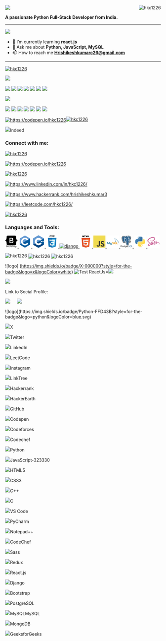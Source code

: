 <p align="left">
  <img align="left" src="https://img.shields.io/badge/Hi%20%F0%9F%91%8B%2C%20I'm%20Hrishikesh%20Kumar-blue?style=flat-square" width="auto" height="30"/>
  <img align="right" src="https://komarev.com/ghpvc/?username=hkc1226&label=Profile%20views&color=0e75b6&style=flat-square" alt="hkc1226" width="auto" height="18"/>
</p><br>
<p align="left"><b>A passionate Python Full-Stack Developer from India.</b></p><hr>

<p><img src="https://img.shields.io/badge/ABOUT%20ME:-red?style=flat" width="auto" height="24"></p>

- 🌱 I’m currently learning **react.js**
- 💬 Ask me about **Python, JavaScript, MySQL**
- 📫 How to reach me **Hrishikeshkumarc26@gmail.com**
<hr>

<p align="left"> </p>
<p align="left"> <a href="https://github.com/ryo-ma/github-profile-trophy"><img src="https://github-profile-trophy.vercel.app/?username=hkc1226" alt="hkc1226" /></a>
</p>

<p>
  <img src="https://img.shields.io/badge/CONNECT%20WITH%20ME%20ON%3A-darkgreen?style=flat" />
</p>

<p>
  <a href="https://www.leetcode.com/hkc1226/" ><img src="https://img.shields.io/badge/-LeetCode-FFA116?style=fflat-square&logo=LeetCode&logoColor=white&color=black" /></a>
  <a href="https://www.leetcode.com/hkc1226/" ><img src="https://img.shields.io/badge/-HackerRank-FFA116?style=fflat-square&logo=Hackerrank&logoColor=white&color=black" /></a>
  <a href="https://www.leetcode.com/hkc1226/" ><img src="https://img.shields.io/badge/-GeeksForGeeks-FFA116?style=fflat-square&logo=geeksforgeeks&logoColor=white&color=black" /></a>
  <a href="https://www.leetcode.com/hkc1226/" ><img src="https://img.shields.io/badge/-CodePen-FFA116?style=fflat-square&logo=codepen&logoColor=white&color=black" /></a>
  <a href="https://www.leetcode.com/hkc1226/" ><img src="https://img.shields.io/badge/-LinkedIn-FFA116?style=fflat-square&logo=linkedin&logoColor=white&color=black" /></a>
  <a href="https://www.leetcode.com/hkc1226/" ><img src="https://img.shields.io/badge/-Twitter-FFA116?style=fflat-square&logo=twitter&logoColor=white&color=black" /></a>
  <a href="https://www.leetcode.com/hkc1226/" ><img src="https://img.shields.io/badge/-Instagram-FFA116?style=fflat-square&logo=instagram&logoColor=white&color=black" /></a>
</p>



<p>
  <img src="https://img.shields.io/badge/TECH%20STACKS%3A-darkgreen?style=flat" />
</p>

<p>
  <img src="https://img.shields.io/badge/-LeetCode-FFA116?style=fflat-square&logo=LeetCode&logoColor=white&color=black" />
  <img src="https://img.shields.io/badge/-HackerRank-FFA116?style=fflat-square&logo=Hackerrank&logoColor=white&color=black" />
  <img src="https://img.shields.io/badge/-GeeksForGeeks-FFA116?style=fflat-square&logo=geeksforgeeks&logoColor=white&color=black" />
  <img src="https://img.shields.io/badge/-CodePen-FFA116?style=fflat-square&logo=codepen&logoColor=white&color=black" />
  <img src="https://img.shields.io/badge/-LinkedIn-FFA116?style=fflat-square&logo=linkedin&logoColor=white&color=black" />
  <img src="https://img.shields.io/badge/-Twitter-FFA116?style=fflat-square&logo=twitter&logoColor=white&color=black" />
  <img src="https://img.shields.io/badge/-Instagram-FFA116?style=fflat-square&logo=instagram&logoColor=white&color=black" />
</p>



<p><a href="https://codepen.io/hkc1226" target="blank"><img align="center" src="https://raw.githubusercontent.com/rahuldkjain/github-profile-readme-generator/master/src/images/icons/Social/codepen.svg" alt="https://codepen.io/hkc1226" height="30" width="40" /><img src="https://img.shields.io/twitter/follow/hkc1226?logo=codepen-fill&style=for-the-badge" alt="hkc1226" width="auto" height="24"/></a></a></p>
<p><a><img src="https://img.shields.io/badge/Indeed-003A9B?style=for-the-badge&logo=Indeed&logoColor=white">Indeed</a></p>

<h3 align="left">Connect with me:</h3>
<a href="https://twitter.com/hkc1226" target="blank">
  <img src="https://img.shields.io/twitter/follow/hkc1226?logo=twitter&style=for-the-badge" alt="hkc1226" width="auto" height="24"/>
</a>
<p align="left">
<a href="https://codepen.io/https://codepen.io/hkc1226" target="blank"><img align="center" src="https://raw.githubusercontent.com/rahuldkjain/github-profile-readme-generator/master/src/images/icons/Social/codepen.svg" alt="https://codepen.io/hkc1226" height="30" width="40" /></a>
  
<a href="https://twitter.com/hkc1226" target="blank"><img align="center" src="https://raw.githubusercontent.com/rahuldkjain/github-profile-readme-generator/master/src/images/icons/Social/twitter.svg" alt="hkc1226" height="30" width="40" /></a>

<a href="https://linkedin.com/in/https://www.linkedin.com/in/hkc1226/" target="blank"><img align="center" src="https://raw.githubusercontent.com/rahuldkjain/github-profile-readme-generator/master/src/images/icons/Social/linked-in-alt.svg" alt="https://www.linkedin.com/in/hkc1226/" height="30" width="40" /></a>

<a href="https://www.hackerrank.com/https://www.hackerrank.com/hrishikeshkumar3" target="blank"><img align="center" src="https://raw.githubusercontent.com/rahuldkjain/github-profile-readme-generator/master/src/images/icons/Social/hackerrank.svg" alt="https://www.hackerrank.com/hrishikeshkumar3" height="30" width="40" /></a>

<a href="https://www.leetcode.com/https://leetcode.com/hkc1226/" target="blank"><img align="center" src="https://raw.githubusercontent.com/rahuldkjain/github-profile-readme-generator/master/src/images/icons/Social/leet-code.svg" alt="https://leetcode.com/hkc1226/" height="30" width="40" /></a>

<a href="https://auth.geeksforgeeks.org/user/hkc1226" target="blank"><img align="center" src="https://raw.githubusercontent.com/rahuldkjain/github-profile-readme-generator/master/src/images/icons/Social/geeks-for-geeks.svg" alt="hkc1226" height="30" width="40" /></a>
</p>

<h3 align="left">Languages and Tools:</h3>
<p align="left"> <a href="https://getbootstrap.com" target="_blank" rel="noreferrer"> <img src="https://raw.githubusercontent.com/devicons/devicon/master/icons/bootstrap/bootstrap-plain-wordmark.svg" alt="bootstrap" width="40" height="40"/> </a> <a href="https://www.cprogramming.com/" target="_blank" rel="noreferrer"> <img src="https://raw.githubusercontent.com/devicons/devicon/master/icons/c/c-original.svg" alt="c" width="40" height="40"/> </a> <a href="https://www.w3schools.com/cpp/" target="_blank" rel="noreferrer"> <img src="https://raw.githubusercontent.com/devicons/devicon/master/icons/cplusplus/cplusplus-original.svg" alt="cplusplus" width="40" height="40"/> </a> <a href="https://www.w3schools.com/css/" target="_blank" rel="noreferrer"> <img src="https://raw.githubusercontent.com/devicons/devicon/master/icons/css3/css3-original-wordmark.svg" alt="css3" width="40" height="40"/> </a> <a href="https://www.djangoproject.com/" target="_blank" rel="noreferrer"> <img src="https://cdn.worldvectorlogo.com/logos/django.svg" alt="django" width="40" height="40"/> </a> <a href="https://www.w3.org/html/" target="_blank" rel="noreferrer"> <img src="https://raw.githubusercontent.com/devicons/devicon/master/icons/html5/html5-original-wordmark.svg" alt="html5" width="40" height="40"/> </a> <a href="https://developer.mozilla.org/en-US/docs/Web/JavaScript" target="_blank" rel="noreferrer"> <img src="https://raw.githubusercontent.com/devicons/devicon/master/icons/javascript/javascript-original.svg" alt="javascript" width="40" height="40"/> </a> <a href="https://www.mysql.com/" target="_blank" rel="noreferrer"> <img src="https://raw.githubusercontent.com/devicons/devicon/master/icons/mysql/mysql-original-wordmark.svg" alt="mysql" width="40" height="40"/> </a> <a href="https://www.postgresql.org" target="_blank" rel="noreferrer"> <img src="https://raw.githubusercontent.com/devicons/devicon/master/icons/postgresql/postgresql-original-wordmark.svg" alt="postgresql" width="40" height="40"/> </a> <a href="https://www.python.org" target="_blank" rel="noreferrer"> <img src="https://raw.githubusercontent.com/devicons/devicon/master/icons/python/python-original.svg" alt="python" width="40" height="40"/> </a> <a href="https://sass-lang.com" target="_blank" rel="noreferrer"> <img src="https://raw.githubusercontent.com/devicons/devicon/master/icons/sass/sass-original.svg" alt="sass" width="40" height="40"/> </a> </p>

<div><img align="left" src="https://github-readme-stats.vercel.app/api/top-langs?username=hkc1226&show_icons=true&locale=en&layout=compact" alt="hkc1226" />&nbsp;<img align="center" src="https://github-readme-stats.vercel.app/api?username=hkc1226&show_icons=true&locale=en" alt="hkc1226" />&nbsp;<img align="center" src="https://github-readme-streak-stats.herokuapp.com/?user=hkc1226&" alt="hkc1226" /></div>




![logo] (https://img.shields.io/badge/X-000000?style=for-the-badge&logo=x&logoColor=white)
![Test](https://img.shields.io/badge/Python-black?color=blue&style=for-the-badge.svg)
ReactJs=<img src="https://img.shields.io/badge/-ReactJs-61DAFB?logo=react&logoColor=white&labelColor=blue">
<p><a><img src="https://img.shields.io/badge/-Twitter-61DAFB?logo=twitter&logoColor=white&labelColor=darkblue&color=blue"></a></p>
<p><p>Link to Social Profile:</p>
<a href="https://www.leetcode.com/hkc1226/" target="_blank"><img src="https://img.shields.io/badge/-LeetCode-61DAFB?logo=leetcode&logoColor=white&labelColor=orange&color=yellow"></a>
&emsp;
<a href="https://www.hackerrank.com/hrishikeshkumar3" target="_blank"><img src="https://img.shields.io/badge/-HackerRank-61DAFB?logo=HackerRank&logoColor=white&labelColor=black&color=#1BA94C"></a>
</p>
![logo](https://img.shields.io/badge/Python-FFD43B?style=for-the-badge&logo=python&logoColor=blue.svg)
<p><a><img src="https://img.shields.io/badge/X-000000?style=for-the-badge&logo=x&logoColor=white" />X</a></p>
<p><a><img src="https://img.shields.io/badge/Twitter-1DA1F2?style=for-the-badge&logo=twitter&logoColor=white" />Twitter</a></p>
<p><a><img src="https://img.shields.io/badge/LinkedIn-0077B5?style=for-the-badge&logo=linkedin&logoColor=white&Color=white" />LinkedIn</a></p>
<p><a><img src="https://img.shields.io/badge/-LeetCode-FFA116?style=for-the-badge&logo=LeetCode&logoColor=white&color=black" />LeetCode</a></p>
<p><a><img src="https://img.shields.io/badge/Instagram-E4405F?style=for-the-badge&logo=instagram&logoColor=white" />Instagram</a></p>
<p><a><img src="https://img.shields.io/badge/linktree-39E09B?style=for-the-badge&logo=linktree&logoColor=white" />LinkTree</a></p>
<p><a><img src="https://img.shields.io/badge/-Hackerrank-2EC866?style=for-the-badge&logo=HackerRank&logoColor=white" />Hackerrank</a></p>
<p><a><img src="https://img.shields.io/badge/HackerEarth-%232C3454.svg?&style=for-the-badge&logo=HackerEarth&logoColor=Blue" />HackerEarth</a></p>
<p><a><img src="https://img.shields.io/badge/GitHub-100000?style=for-the-badge&logo=github&logoColor=white" />GitHub</a></p>
<p><a><img src="https://img.shields.io/badge/Codepen-000000?style=for-the-badge&logo=codepen&logoColor=white" />Codepen</a></p>
<p><a><img src="https://img.shields.io/badge/Codeforces-445f9d?style=for-the-badge&logo=Codeforces&logoColor=white" />Codeforces</a></p>
<p><a><img src="https://img.shields.io/badge/Codechef-%23B92B27.svg?&style=for-the-badge&logo=Codechef&logoColor=white" />Codechef</a></p>
<p><a><img src="https://img.shields.io/badge/Python-FFD43B?style=for-the-badge&logo=python&logoColor=blue" />Python</a></p>
<p><a><img src="https://img.shields.io/badge/JavaScript-323330?style=for-the-badge&logo=javascript&logoColor=F7DF1E" />JavaScript-323330</a></p>
<p><a><img src="https://img.shields.io/badge/HTML5-E34F26?style=for-the-badge&logo=html5&logoColor=white" />HTML5</a></p>
<p><a><img src="https://img.shields.io/badge/CSS3-1572B6?style=for-the-badge&logo=css3&logoColor=white" />CSS3</a></p>
<p><a><img src="https://img.shields.io/badge/C%2B%2B-00599C?style=for-the-badge&logo=c%2B%2B&logoColor=white" />C++</a></p>
<p><a><img src="https://img.shields.io/badge/C-00599C?style=for-the-badge&logo=c&logoColor=white" />C</a></p>
<p><a><img src="https://img.shields.io/badge/VSCode-0078D4?style=for-the-badge&logo=visual%20studio%20code&logoColor=white" />VS Code</a></p>
<p><a><img src="https://img.shields.io/badge/PyCharm-000000.svg?&style=for-the-badge&logo=PyCharm&logoColor=white" />PyCharm</a></p>
<p><a><img src="https://img.shields.io/badge/Notepad++-90E59A.svg?style=for-the-badge&logo=notepad%2B%2B&logoColor=black" />Notepad++</a></p>
<p><a><img src="https://img.shields.io/badge/-CodeChef-5B4638?style=for-the-badge&logo=CodeChef&logoColor=white" />CodeChef</a></p>
<p><a><img src="https://img.shields.io/badge/Sass-CC6699?style=for-the-badge&logo=sass&logoColor=white" />Sass</a></p>
<p><a><img src="https://img.shields.io/badge/Redux-593D88?style=for-the-badge&logo=redux&logoColor=white" />Redux</a></p>
<p><a><img src="https://img.shields.io/badge/React-20232A?style=for-the-badge&logo=react&logoColor=61DAFB" />React.js</a></p>
<p><a><img src="https://img.shields.io/badge/Django-092E20?style=for-the-badge&logo=django&logoColor=green" />Django</a></p>
<p><a><img src="https://img.shields.io/badge/Bootstrap-563D7C?style=for-the-badge&logo=bootstrap&logoColor=white" />Bootstrap</a></p>
<p><a><img src="https://img.shields.io/badge/PostgreSQL-316192?style=for-the-badge&logo=postgresql&logoColor=white" />PostgreSQL</a></p>
<p><a><img src="https://img.shields.io/badge/MySQL-005C84?style=for-the-badge&logo=mysql&logoColor=white" />MySQL</a>MySQL</p>
<p><a><img src="https://img.shields.io/badge/MongoDB-4EA94B?style=for-the-badge&logo=mongodb&logoColor=white" />MongoDB</a></p>
<p><a><img src="https://img.shields.io/badge/GeeksforGeeks-298D46?style=for-the-badge&logo=geeksforgeeks&logoColor=white" />GeeksforGeeks</a></p>
